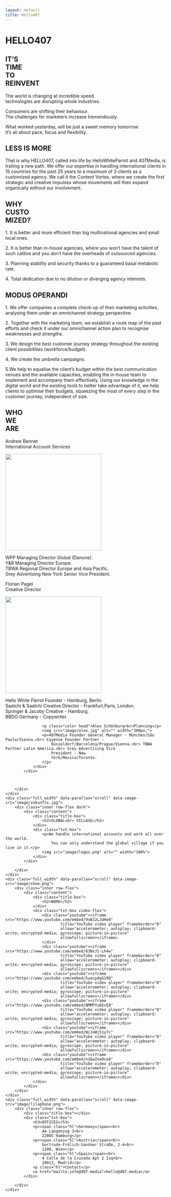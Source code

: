 ```yaml
---
layout: default
title: Hello407
---
```


<main>
    <div class="full_width first" data-parallax="scroll" data-image-src="image/phone.png">
        <h1>HELLO<span class="hl">407</span></h1>
        <!-- <img src="image/Group_4.png" alt="" class="arrow"> -->
    </div>
    <div class="full_width" data-parallax="scroll" data-image-src="image/bgred.png">
        <div class="inner row-flex">
            <div class="content">
                <div class="title-box">
                    <h2>IT’S<br> TIME<br> TO<br> REINVENT</h2>
                </div>
                <div class="txt-box">
                    <p>The world is changing at incredible speed.<br>
                        technologies are disrupting whole industries.</p>
                    <p>Consumers are shifting their behaviour.<br>
                        The challenges for marketers increase tremendously. </p>
                    <p>What worked yesterday, will be just a sweet memory tomorrow.<br>
                        It’s all about pace, focus and flexibility.
                    </p>
                </div>
            </div>
        </div>
    </div>
    <div class="full_width" data-parallax="scroll" data-image-src="image/hands.png">
        <div class="inner row-flex dark">
            <div class="content">
                <div class="title-box">
                    <h2>LESS IS MORE</h2>
                </div>
                <div class="txt-box">
                    <p>That is why HELLO407, called into life by HelloWhiteParrot and 407Media, is
                        trailing a new path. We offer our expertise in handling international clients in 15 countries
                        for the past 25 years to a maximum of 3 clients as a customized agency. We call it the Content Vortex,
                        where we create the first strategic and creative impulses whose movements will then expand
                        organically without our involvement.</p>
                </div>
            </div>
        </div>
    </div>
    <div class="full_width" data-parallax="scroll" data-image-src="image/bggreen.png">
        <div class="inner row-flex">
            <div class="content">
                <div class="title-box">
                    <h2>WHY<br> CUSTO<br>MIZED?</h2>
                </div>
                <div class="txt-box">
                    <p class="color">1. It is better and more efficient than big multinational agencies and small local
                        ones.</p>
                    <p class="color">2. It is better than in-house agencies, where you won’t have the talent of such calibre
                        and you don’t have the overheads of outsourced agencies.</p>
                    <p class="color">3. Planning stability and security thanks to a guaranteed basal metabolic rate.</p>
                    <p class="color">4. Total dedication due to no dilution or diverging agency interests.</p>
                </div>
            </div>
        </div>
    </div>
    <div class="full_width" data-parallax="scroll" data-image-src="image/IMG_1466.JPG">
        <div class="inner row-flex dark">
            <div class="content">
                <div class="title-box">
                    <h2>MODUS OPERANDI </h2>
                </div>
                <div class="txt-box">
                    <p>1. We offer companies a complete check-up of their marketing activities, analysing them under an
                        omnichannel strategy perspective.</p>
                    <p>2. Together with the marketing team, we establish a route map of the past efforts and check it under
                        our omnichannel action plan to recognise weaknesses and strengths. </p>
                    <p>3. We design the best customer journey strategy throughout the existing client possibilities
                        (workforce/budget).</p>
                    <p>4. We create the umbrella campaigns. </p>
                    <p>5.We help to equalise the client’s budget within the best communication venues and the available
                        capacities, enabling the in-house team to implement and accompany them effectively. Using our
                        knowledge in the digital world and the existing tools to better take advantage of it, we help
                        clients to optimise their budgets, squeezing the most of every step in the customer journey,
                        independent of size.</p>
                </div>
            </div>
        </div>
    </div>
    <div class="full_width" data-parallax="scroll" data-image-src="image/bgblue.png">
        <div class="inner row-flex">
            <div class="content">
                <div class="title-box">
                    <h2>WHO<br> WE<br> ARE</h2>
                </div>
                <div class="txt-box">
                    <p class="color head margin">Andrew Bennet <br> International Account Services</p>
                    <img src="image/andrew_bennet.png" alt="" width="300px;">
                    <p>WPP Managing Director Global (Danone).<br> Y&R Managing Director Europe.<br> TBWA Regional
                        Director Europe and Asia Pacific.<br> Grey Advertising New York Senior Vice President.</p>
                    <p class="color head">Florian Pagel <br> Creative Director</p>
                    <img src="image/florian_pagel.png" alt="" width="300px;">
                    <p>Hello White Parrot Founder - Hamburg, Berlin.<br>
                        Saatchi & Saatchi Creative Director - Frankfurt,Paris, London.<br>
                        Springer & Jacoby Creative - Hamburg.<br>
                        BBDO Germany - Copywriter.
                    </p>
    
                    <p class="color head">Alex Schönburg<br>Planning</p>
                    <img src="image/alex.jpg" alt="" width="300px;">
                    <p>407Media Founder General Manager - München/São Paulo/Vienna.<br> Cayenne Founder Partner -
                        Düsseldorf/Barcelona/Prague/Vienna.<br> TBWA Partner Latin America.<br> Grey Advertising Vice
                        President - New
                        York/Mexico/Toronto.
                    </p>
                </div>
            </div>
            


        </div>
    </div>
    <div class="full_width" data-parallax="scroll" data-image-src="image/zukunfts.jpg">
        <div class="inner row-flex dark">
            <div class="content">
                <div class="title-box">
                    <h2>GLOBAL<br> VILLAGE</h2>
                </div>
                <div class="txt-box">
                    <p>We handle international accounts and work all over the world.
                        You can only understand the global village if you live in it.</p>
                    <img src="image/logos.png" alt="" width="100%">
                </div>
            </div>

        </div>
    </div>
    <div class="full_width" data-parallax="scroll" data-image-src="image/shoe.png">
        <div class="inner row-flex">
            <div class="content">
                <div class="title-box">
                    <h2>WORK</h2>
                </div>
                <div class="txt-box video-flex">
                    <div class="youtube"><iframe src="https://www.youtube.com/embed/9xWJ2LJUHe8"
                            title="YouTube video player" frameborder="0"
                            allow="accelerometer; autoplay; clipboard-write; encrypted-media; gyroscope; picture-in-picture"
                            allowfullscreen></iframe>
                    </div>
                    <div class="youtube"><iframe src="https://www.youtube.com/embed/83NxJ1-Lh4w"
                            title="YouTube video player" frameborder="0"
                            allow="accelerometer; autoplay; clipboard-write; encrypted-media; gyroscope; picture-in-picture"
                            allowfullscreen></iframe></div>
                    <div class="youtube"><iframe src="https://www.youtube.com/embed/SuacpdgG19Q"
                            title="YouTube video player" frameborder="0"
                            allow="accelerometer; autoplay; clipboard-write; encrypted-media; gyroscope; picture-in-picture"
                            allowfullscreen></iframe></div>
                    <div class="youtube"><iframe src="https://www.youtube.com/embed/NMMPYu6EcEA"
                            title="YouTube video player" frameborder="0"
                            allow="accelerometer; autoplay; clipboard-write; encrypted-media; gyroscope; picture-in-picture"
                            allowfullscreen></iframe></div>
                    <div class="youtube"><iframe src="https://www.youtube.com/embed/WcJoWj51y7c"
                            title="YouTube video player" frameborder="0"
                            allow="accelerometer; autoplay; clipboard-write; encrypted-media; gyroscope; picture-in-picture"
                            allowfullscreen></iframe></div>
                    <div class="youtube"><iframe src="https://www.youtube.com/embed/n16wZneOcoA"
                            title="YouTube video player" frameborder="0"
                            allow="accelerometer; autoplay; clipboard-write; encrypted-media; gyroscope; picture-in-picture"
                            allowfullscreen></iframe></div>
                </div>
            </div>
        </div>
    </div>
    <div class="full_width" data-parallax="scroll" data-image-src="image/lilaphone.png">
        <div class="inner row-flex">
            <div class="title-box"></div>
            <div class="txt-box">
                <h3>OFFICES</h3>
                <p><span class="hl">Germany</span><br>
                    Am Langenzug 3<br>
                    22085 Hamburg</p>
                <p><span class="hl">Austria</span><br>
                    Gertrude-Frölich-Sandner Straße, 2-4<br>
                    1100, Wien</p>
                <p><span class="hl">Spain</span><br>
                    4 Calle de la Cruzada Apt 2 Izq<br>
                    28013, Madrid</p>
                <p class="hl">Contact</p>
                <a href="mailto:info@407.media">hello@407.media</a>
            </div>

        </div>
    </div>
</main>